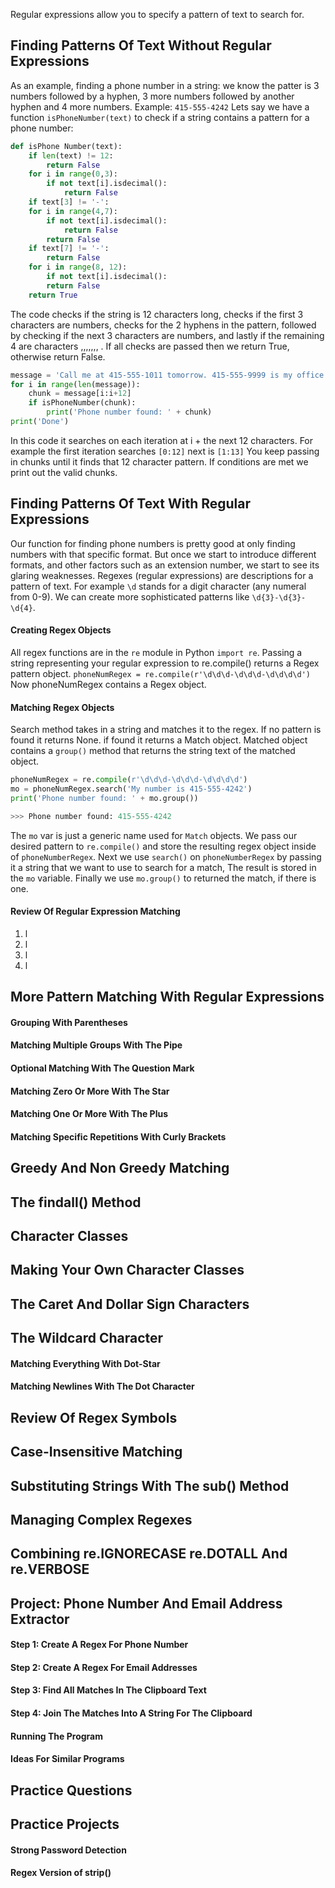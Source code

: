 Regular expressions allow you to specify a pattern of text to search for.
## Finding Patterns Of Text Without Regular Expressions
As an example, finding a phone number in a string: we know the patter is 3 numbers followed by a hyphen, 3 more numbers followed by another hyphen and 4 more numbers. Example: `415-555-4242`
Lets say we have a function `isPhoneNumber(text)` to check if a string contains a pattern for a phone number:

```python
def isPhone Number(text):
	if len(text) != 12:
		return False
	for i in range(0,3):
		if not text[i].isdecimal():
			return False
	if text[3] != '-':
	for i in range(4,7):
		if not text[i].isdecimal():
			return False
		return False
	if text[7] != '-':
		return False
	for i in range(8, 12):
		if not text[i].isdecimal():
		return False
	return True
```
The code checks if the string is 12 characters long, checks if the first 3 characters are numbers, checks for the 2 hyphens in the pattern, followed by checking if the next 3 characters are numbers, and lastly if the remaining 4 are characters ,,,,,,, . 
If all checks are passed then we return True, otherwise return False.

```python
message = 'Call me at 415-555-1011 tomorrow. 415-555-9999 is my office.'
for i in range(len(message)):
	chunk = message[i:i+12]
	if isPhoneNumber(chunk):
		print('Phone number found: ' + chunk)
print('Done')
```

In this code it searches on each iteration at i + the next 12 characters.
For example the first iteration searches `[0:12]` next is `[1:13]`
You keep passing in chunks until it finds that 12 character pattern.
If conditions are met we print out the valid chunks. 
## Finding Patterns Of Text With Regular Expressions
Our function for finding phone numbers is pretty good at only finding numbers with that specific format.
But once we start to introduce different formats, and other factors such as an extension number, we start to see its glaring weaknesses.
Regexes (regular expressions) are descriptions for a pattern of text.
For example `\d` stands for a digit character (any numeral from 0-9).
We can create more sophisticated patterns like `\d{3}-\d{3}-\d{4}`.
#### Creating Regex Objects
All regex functions are in the `re` module in Python `import re`.
Passing a string representing your regular expression to re.compile() returns a Regex pattern object.
`phoneNumRegex = re.compile(r'\d\d\d-\d\d\d-\d\d\d\d')`
Now phoneNumRegex contains a Regex object.
#### Matching Regex Objects
Search method takes in a string and matches it to the regex. 
If no pattern is found it returns None.
if found it returns a Match object.
Matched object contains a `group()` method that returns the string text of the matched object.

```python
phoneNumRegex = re.compile(r'\d\d\d-\d\d\d-\d\d\d\d')
mo = phoneNumRegex.search('My number is 415-555-4242')
print('Phone number found: ' + mo.group())

>>> Phone number found: 415-555-4242
```

The `mo` var is just a generic name used for `Match` objects.
We pass our desired pattern to `re.compile()` and store the resulting regex object inside of `phoneNumberRegex`. 
Next we use `search()` on `phoneNumberRegex` by passing it a string that we want to use to search for a match, The result is stored in the `mo` variable.
Finally we use `mo.group()` to returned the match, if there is one. 
#### Review Of Regular Expression Matching
1. l
2. l
3. l
4. l

## More Pattern Matching With Regular Expressions
#### Grouping With Parentheses
#### Matching Multiple Groups With The Pipe
#### Optional Matching With The Question Mark
#### Matching Zero Or More With The Star
#### Matching One Or More With The Plus
#### Matching Specific Repetitions With Curly Brackets
## Greedy And Non Greedy Matching
## The findall() Method
## Character Classes
## Making Your Own Character Classes
## The Caret And Dollar Sign Characters
## The Wildcard Character 
#### Matching Everything With Dot-Star
#### Matching Newlines With The Dot Character
## Review Of Regex Symbols
## Case-Insensitive Matching
## Substituting Strings With The sub() Method
## Managing Complex Regexes 
## Combining re.IGNORECASE re.DOTALL And re.VERBOSE
## Project: Phone Number And Email Address Extractor
#### Step 1: Create A Regex For Phone Number
#### Step 2: Create A Regex For Email Addresses 
#### Step 3: Find All Matches In The Clipboard Text
#### Step 4: Join The Matches Into A String For The Clipboard
#### Running The Program
#### Ideas For Similar Programs
## Practice Questions
## Practice Projects
#### Strong Password Detection
#### Regex Version of strip()
